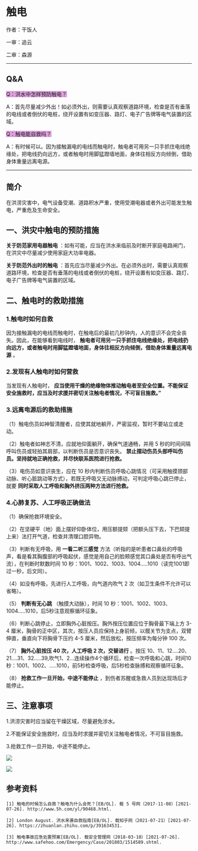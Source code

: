 # 触电

作者：干饭人

一审：追云

二审：森源



---

## Q&A

<font style="background: Plum">Q：洪水中怎样预防触电？</font>

A：首先尽量减少外出！如必须外出，则需要认真观察道路环境，检查是否有垂落的电线或者倒伏的电桩，绕开设置有如变压器、路灯、电子广告牌等电气装置的区域。

<font style="background: Plum">Q：触电能自救吗？</font>

A：有时候可以。因为接触漏电的电线而触电时，触电者可用另一只手抓住电线绝缘处，把电线扔向远方，或者触电时用脚猛蹬墙地面，身体往相反方向倾倒，借助身体重量远离电源。

---

## 简介

 在洪涝灾害中，电气设备受潮、道路积水严重，使用受潮电器或者外出可能发生触电，严重危及生命安全。

## 一、洪灾中触电的预防措施

 **关于防范家用电器触电** ：如有可能，应当在洪水来临前及时断开家庭电路闸门，在洪灾中尽量减少使用家庭大功率电器。

 **关于防范外出时的触电** ：首先应当尽量减少外出。在必须外出时，需要认真观察道路环境，检查是否有垂落的电线或者倒伏的电桩，绕开设置有如变压器、路灯、电子广告牌等电气装置的区域。

## 二、触电时的救助措施

### 1.触电时如何自救

因为接触漏电的电线而触电时，在触电后的最初几秒钟内，人的意识不会完全丧失。因此，在能够看到电线时， **触电者可用另一只手抓住电线绝缘处，把电线扔向远方，或者触电时用脚猛蹬墙地面，身体往相反方向倾倒，借助身体重量远离电源** 。

### 2.发现有人触电时如何营救

当发现有人触电时， **应当使用干燥的绝缘物体推动触电者至安全位置。不能保证安全施救时，应当及时求援并密切关注触电者情况，不可盲目施救。”** 

### 3.远离电源后的救助措施

（1）触电伤员如神智清醒者，应使其就地躺开，严密监视，暂时不要站立或走动。

（2）触电者如神志不清，应就地仰面躺开，确保气道通畅，并用 5 秒的时间间隔呼叫伤员或轻拍其肩部，以判断伤员是否意识丧失。 **禁止摆动伤员头部呼叫伤员。坚持就地正确抢救，并尽快联系医院进行抢救。** 

（3）电伤员如意识丧生，应在 10 秒内判断伤员呼吸心跳情况（可采用触摸颈部动脉、听心脏跳动等方式），若既无呼吸又无动脉搏动，可判定呼吸心跳已停止，就要 **同时采取人工呼吸和胸外挤压两种方法进行抢救。**

### 4.心肺复苏、人工呼吸正确做法

（1）确保抢救环境安全。

（2）在坚硬平（地）面上摆好仰卧体位，用压额提颏（把额头压下去，下巴颏提上来）法打开气道，检查并清理口腔异物。

（3）判断有无呼吸，用 **一看二听三感觉** 方法（听指的是听患者口鼻处的呼吸声，看是看其胸腹部的呼吸起伏，感觉是用自己的脸颊感觉其口鼻处是否有呼出气流），在判断时默数时间 10 秒：1001、1002、1003、1004…..1010（读完1001即过一秒，后文同）。

（4）如没有呼吸，先进行人工呼吸，向气道内吹气 2 次（如卫生条件不允许可以省略）。

（5） **判断有无心跳** （触摸大动脉），时间 10 秒：1001、1002、1003、1004…..1010，后5秒注意观察循环征象。

（6）判断心跳停止，立即胸外心脏按压。胸外按压位置应位于胸骨最下端上方 3-4 厘米，胸骨的正中区，其次，按压人员应保持上身前倾，以髋关节为支点，双臂伸直，垂直向下将胸骨下压约 4-5 厘米，然后放松，按压频率为每分钟 100 次。

（7） **胸外心脏按压 40 次，人工呼吸 2 次，交替进行** 。按压 10、11、12….20、21….31、32…..39,吹气1、2…连续操作4个循环后，检查一次呼吸和心跳，时间10秒：1001、1002、…..1010，前5秒检查呼吸，后5秒检查脉搏和观察循环征象。

（8） **抢救工作一旦开始，中途不能停止** ，到伤者苏醒或急救人员到达现场后才能停止。


## 三、注意事项

1.洪涝灾害时应当留在干燥区域，尽量避免涉水。

2.不能保证安全施救时，应当及时求援并密切关注触电者情况，不可盲目施救。

3.抢救工作一旦开始，中途不能停止。

![](..\pics\23-01.png)

![](..\pics\23.jpg)

##  参考资料

 ```
[1] 触电的时候怎么自救？触电为什么会死？[EB/OL]. 载 5 号网（2017-11-08）[2021-07-26]. http://www.5h.com/yl/90468.html.

[2] London August. 洪水来袭自救指南[EB/OL]. 载知乎网（2021-07-21）[2021-07-26]. https://zhuanlan.zhihu.com/p/391634531.

[3] 触电事故应急处置预案[EB/OL]. 载安全管理网（2018-03-10）[2021-07-26]. http://www.safehoo.com/Emergency/Case/201803/1514589.shtml.


 ```